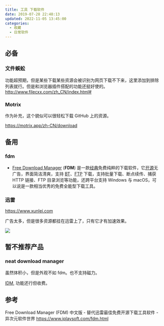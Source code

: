 ```yaml
---
title: 工具 下载软件
date: 2019-07-28 22:48:13
updated: 2022-11-05 13:45:00
categories:
  - 收藏
  - 日常软件
---
```


## 必备

### 文件蜈蚣

功能超预期，但是某些下载某些资源会被识别为网页下载不下来，这里添加到排除列表就行。但是和浏览器插件搭配的功能还挺好使的。
<http://www.filecxx.com/zh_CN/index.html#>

### Motrix

作为补充，这个貌似可以很轻松下载 GitHub 上的资源。

<https://motrix.app/zh-CN/download>

## 备用

### fdm

* [Free Download Manager](https://www.freedownloadmanager.org/zh/) (**FDM**) 是一款[经典](https://www.iplaysoft.com/tag/%E7%BB%8F%E5%85%B8)免费纯粹的下载软件，它[开源](https://www.iplaysoft.com/tag/%E5%BC%80%E6%BA%90)无广告，界面简洁清爽，支持 [BT](https://www.iplaysoft.com/tag/bt)、[FTP](https://www.iplaysoft.com/tag/ftp) 下载，支持批量下载、断点续传、捕获 HTTP 链接、FTP 目录浏览等功能，还跨平台支持 Windows 与 macOS，可以说是一款相当优秀的免费全能型下载工具。

### 迅雷

<https://www.xunlei.com>

广告太多，但是很多资源都挂在迅雷上了，只有它才有加速效果。

![](/imgs/%E4%B8%93%E9%A2%98-%E4%B8%8B%E8%BD%BD%E8%BD%AF%E4%BB%B6%E6%8E%A8%E8%8D%90/1662509-d1e4aa359d0d1484.png)

## 暂不推荐产品

### neat download manager

虽然体积小，但是外观不如 fdm。也不支持磁力。

[IDM](https://www.internetdownloadmanager.com/), 功能还行但收费。

## 参考

Free Download Manager (FDM) 中文版 - 替代迅雷最佳免费开源下载工具软件 - 异次元软件世界
<https://www.iplaysoft.com/fdm.html>
